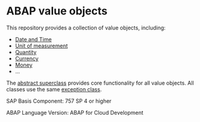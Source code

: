 # ABAP value objects
This repository provides a collection of value objects, including:

* [Date and Time](src/zcl_vo_date.clas.abap)
* [Unit of measurement](src/zcl_vo_uom.clas.abap)
* [Quantity](src/zcl_vo_quantity.clas.abap)
* [Currency](src/zcl_vo_currency.clas.abap)
* [Money](src/zcl_vo_money.clas.abap)
* ...

The [abstract superclass](src/zcl_value_object.clas.abap) provides core functionality for all value objects. All classes use the same [exception class](src/zcx_value_object.clas.abap).

SAP Basis Component: 757 SP 4 or higher

ABAP Language Version: ABAP for Cloud Development
